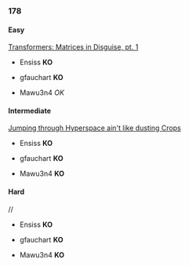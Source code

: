 ### 178

#### Easy

[Transformers: Matrices in Disguise, pt. 1](http://www.reddit.com/r/dailyprogrammer/comments/2f6a7b/9012014_challenge_178_easy_transformers_matrices/)

* Ensiss **KO**

* gfauchart **KO**

* Mawu3n4 _OK_


#### Intermediate

[Jumping through Hyperspace ain't like dusting Crops](http://www.reddit.com/r/dailyprogrammer/comments/2fe72z/9032014_challenge_178_intermediate_jumping/)

* Ensiss **KO**

* gfauchart **KO**

* Mawu3n4 **KO**


#### Hard

//

* Ensiss **KO**

* gfauchart **KO**

* Mawu3n4 **KO**
